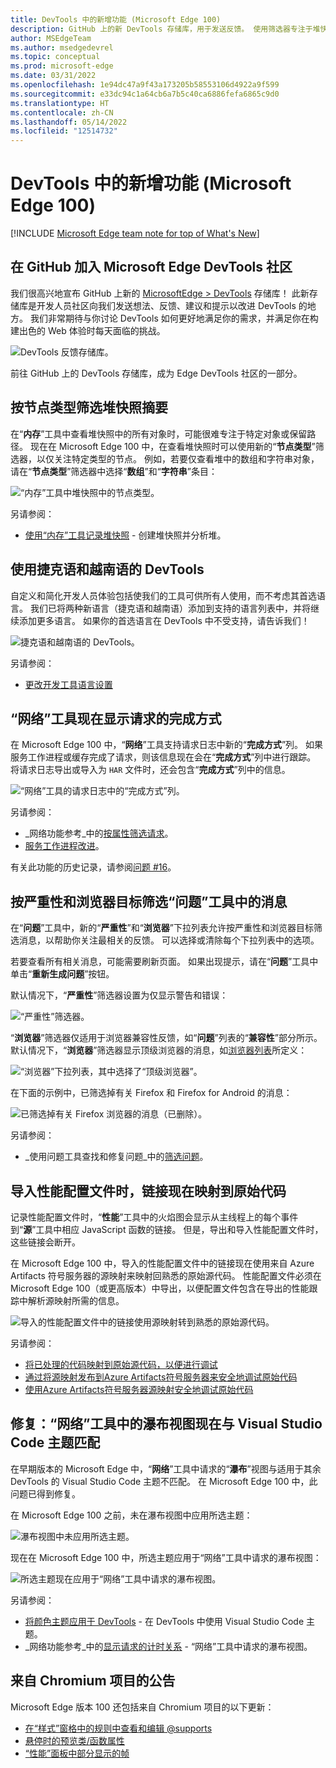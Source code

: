 ```yaml
---
title: DevTools 中的新增功能 (Microsoft Edge 100)
description: GitHub 上的新 DevTools 存储库，用于发送反馈。 使用筛选器专注于堆快照的各个部分。 捷克语和越南语 UI。 “网络”工具显示请求的完成方式。 性能配置文件中的链接映射到原始代码。 “网络”工具的瀑布视图与 Visual Studio Code 主题匹配。
author: MSEdgeTeam
ms.author: msedgedevrel
ms.topic: conceptual
ms.prod: microsoft-edge
ms.date: 03/31/2022
ms.openlocfilehash: 1e94dc47a9f43a173205b58553106d4922a9f599
ms.sourcegitcommit: e33dc94c1a64cb6a7b5c40ca6886fefa6865c9d0
ms.translationtype: HT
ms.contentlocale: zh-CN
ms.lasthandoff: 05/14/2022
ms.locfileid: "12514732"
---
```

# <a name="whats-new-in-devtools-microsoft-edge-100"></a>DevTools 中的新增功能 (Microsoft Edge 100)

[!INCLUDE [Microsoft Edge team note for top of What's New](../../includes/edge-whats-new-note.md)]


<!-- ====================================================================== -->
## <a name="join-the-microsoft-edge-devtools-community-at-github"></a>在 GitHub 加入 Microsoft Edge DevTools 社区

<!-- Title: Head to the new DevTools repo at GitHub to send ideas, feedback, suggestions, and bugs -->
<!-- Subtitle: You can file feedback, ask questions, and have discussions about DevTools at our GitHub repo. -->

我们很高兴地宣布 GitHub 上新的 [MicrosoftEdge > DevTools](https://github.com/MicrosoftEdge/DevTools) 存储库！  此新存储库是开发人员社区向我们发送想法、反馈、建议和提示以改进 DevTools 的地方。  我们非常期待与你讨论 DevTools 如何更好地满足你的需求，并满足你在构建出色的 Web 体验时每天面临的挑战。

![DevTools 反馈存储库。](devtools-100-images/devtools-feedback-repo.png)

前往 GitHub 上的 DevTools 存储库，成为 Edge DevTools 社区的一部分。


<!-- ====================================================================== -->
## <a name="filter-heap-snapshots-summary-by-node-type"></a>按节点类型筛选堆快照摘要

<!-- Title: Use new filters to focus on specific parts of a heap snapshot -->
<!-- Subtitle: You can now filter by node type if, for example, you're only interested in the arrays or strings from the heap. -->

在“**内存**”工具中查看堆快照中的所有对象时，可能很难专注于特定对象或保留路径。  现在在 Microsoft Edge 100 中，在查看堆快照时可以使用新的“**节点类型**”筛选器，以仅关注特定类型的节点。  例如，若要仅查看堆中的数组和字符串对象，请在“**节点类型**”筛选器中选择“**数组**”和“**字符串**”条目：

![“内存”工具中堆快照中的节点类型。](devtools-100-images/node-types-heap-snapshot.png)

另请参阅：
* [使用“内存”工具记录堆快照](../../../memory-problems/heap-snapshots.md) - 创建堆快照并分析堆。


<!-- ====================================================================== -->
## <a name="use-devtools-in-czech-and-vietnamese"></a>使用捷克语和越南语的 DevTools

<!-- Title: DevTools: Now available in Czech and Vietnamese -->
<!-- Subtitle: Try out DevTools in your preferred language!  If we haven't supported it, yet, let us know. -->

自定义和简化开发人员体验包括使我们的工具可供所有人使用，而不考虑其首选语言。  我们已将两种新语言（捷克语和越南语）添加到支持的语言列表中，并将继续添加更多语言。  如果你的首选语言在 DevTools 中不受支持，请告诉我们！

![捷克语和越南语的 DevTools。](devtools-100-images/czech-vietnamese.png)

另请参阅：
* [更改开发工具语言设置](../../../customize/localization.md)


<!-- ====================================================================== -->
## <a name="the-network-tool-now-displays-how-a-request-was-fulfilled"></a>“网络”工具现在显示请求的完成方式

<!-- Title: You no longer have to wonder if a request was fulfilled by your service worker or cache -->
<!-- Subtitle: The "Fulfilled by" column in the Network tool tells you how a request was fulfilled. -->

在 Microsoft Edge 100 中，“**网络**”工具支持请求日志中新的“**完成方式**”列。  如果服务工作进程或缓存完成了请求，则该信息现在会在“**完成方式**”列中进行跟踪。  将请求日志导出或导入为 `HAR` 文件时，还会包含“**完成方式**”列中的信息。

![“网络”工具的请求日志中的“完成方式”列。](devtools-100-images/fulfilled-by-request-log.png)
<!--
If you don't have the **Fulfilled by** column, right-click the table headers in the request log and make sure **Fulfilled by** is checked.
-->

另请参阅：
* _网络功能参考_中的[按属性筛选请求](../../../network/reference.md#display-a-log-of-requests)。
* [服务工作进程改进](../../../service-workers/index.md)。

有关此功能的历史记录，请参阅[问题 #16](https://github.com/MicrosoftEdge/DevTools/issues/16)。


<!-- ====================================================================== -->
## <a name="filter-messages-in-the-issues-tool-by-severity-and-browser-target"></a>按严重性和浏览器目标筛选“问题”工具中的消息

<!-- Title: Filter issues in the Issues tool -->
<!-- Subtitle: New controls in the Issues tool allow you to filter messages by severity and browser target to help you focus on the most relevant feedback. -->

在“**问题**”工具中，新的“**严重性**”和“**浏览器**”下拉列表允许按严重性和浏览器目标筛选消息，以帮助你关注最相关的反馈。  可以选择或清除每个下拉列表中的选项。

若要查看所有相关消息，可能需要刷新页面。  如果出现提示，请在“**问题**”工具中单击“**重新生成问题**”按钮。
<!--
The top-of-panel message after you change checkmarks on the drop down lists:
"One or more settings have changed which require a panel reload to take effect.  [Regenerate issues]"
-->

默认情况下，“**严重性**”筛选器设置为仅显示警告和错误：

![“严重性”筛选器。](devtools-100-images/severity-filter.png)

“**浏览器**”筛选器仅适用于浏览器兼容性反馈，如“**问题**”列表的“**兼容性**”部分所示。  默认情况下，“**浏览器**”筛选器显示顶级浏览器的消息，如[浏览器列表](https://github.com/browserslist/browserslist#queries)所定义：

![“浏览器”下拉列表，其中选择了“顶级浏览器”。](devtools-100-images/browser-filters-not-filtered.png)

在下面的示例中，已筛选掉有关 Firefox 和 Firefox for Android 的消息：

![已筛选掉有关 Firefox 浏览器的消息（已删除）。](devtools-100-images/browser-filters-filtered-out.png)

另请参阅：
* _使用问题工具查找和修复问题_中的[筛选问题](../../../issues/index.md#filter-issues)。


<!-- ====================================================================== -->
## <a name="when-importing-a-performance-profile-links-now-map-to-your-original-code"></a>导入性能配置文件时，链接现在映射到原始代码

<!-- Title: Use sourcemaps from Azure Artifacts symbol server to better debug performance issues -->
<!-- Subtitle: Links from an imported performance profile now map to your original code because of source maps. -->

记录性能配置文件时，“**性能**”工具中的火焰图会显示从主线程上的每个事件到“**源**”工具中相应 JavaScript 函数的链接。  但是，导出和导入性能配置文件时，这些链接会断开。

在 Microsoft Edge 100 中，导入的性能配置文件中的链接现在使用来自 Azure Artifacts 符号服务器的源映射来映射回熟悉的原始源代码。  性能配置文件必须在 Microsoft Edge 100（或更高版本）中导出，以便配置文件包含在导出的性能跟踪中解析源映射所需的信息。

![导入的性能配置文件中的链接使用源映射转到熟悉的原始源代码。](devtools-100-images/links-perf-profile-orig-source-code.png)

另请参阅：
* [将已处理的代码映射到原始源代码，以便进行调试](../../../javascript/source-maps.md)
* [通过将源映射发布到Azure Artifacts符号服务器来安全地调试原始代码](../../../javascript/publish-source-maps-to-azure.md)
* [使用Azure Artifacts符号服务器源映射安全地调试原始代码](../../../javascript/consume-source-maps-from-azure.md)


<!-- ====================================================================== -->
## <a name="fix-the-waterfall-view-in-the-network-tool-now-matches-visual-studio-code-themes"></a>修复：“网络”工具中的瀑布视图现在与 Visual Studio Code 主题匹配

<!-- Title: Themes from Visual Studio Code now apply to the Waterfall view -->
<!-- Subtitle: The Waterfall view of requests in the Network tool now match the VS Code themes. -->

在早期版本的 Microsoft Edge 中，“**网络**”工具中请求的“**瀑布**”视图与适用于其余 DevTools 的 Visual Studio Code 主题不匹配。  在 Microsoft Edge 100 中，此问题已得到修复。

在 Microsoft Edge 100 之前，未在瀑布视图中应用所选主题：

![瀑布视图中未应用所选主题。](devtools-100-images/waterfall-view-requests-network-no-theme.png)

现在在 Microsoft Edge 100 中，所选主题应用于“网络”工具中请求的瀑布视图：

![所选主题现在应用于“网络”工具中请求的瀑布视图。](devtools-100-images/waterfall-view-requests-network.png)

另请参阅：
* [将颜色主题应用于 DevTools](../../../customize/theme.md) - 在 DevTools 中使用 Visual Studio Code 主题。
* _网络功能参考_中的[显示请求的计时关系](../../../network/reference.md#display-the-timing-relationship-of-requests) - “网络”工具中请求的瀑布视图。


<!-- ====================================================================== -->
## <a name="announcements-from-the-chromium-project"></a>来自 Chromium 项目的公告

Microsoft Edge 版本 100 还包括来自 Chromium 项目的以下更新：

* [在“样式”窗格中的规则中查看和编辑 @supports](https://developer.chrome.com/blog/new-in-devtools-100/#supports)
* [悬停时的预览类/函数属性](https://developer.chrome.com/blog/new-in-devtools-100/#properties)
* [“性能”面板中部分显示的帧](https://developer.chrome.com/blog/new-in-devtools-100/#perf)


<!-- ====================================================================== -->
<!-- uncomment if content is copied from developer.chrome.com to this page -->

<!-- > [!NOTE]
> Portions of this page are modifications based on work created and [shared by Google](https://developers.google.com/terms/site-policies) and used according to terms described in the [Creative Commons Attribution 4.0 International License](https://creativecommons.org/licenses/by/4.0).
> The original page for announcements from the Chromium project is [What's New in DevTools (Chrome 100)](https://developer.chrome.com/blog/new-in-devtools-100) and is authored by [Jecelyn Yeen](https://developers.google.com/web/resources/contributors#jecelynyeen) (Developer advocate working on Chrome DevTools at Google). -->


<!-- ====================================================================== -->
<!-- uncomment if content is copied from developer.chrome.com to this page -->

<!-- [![Creative Commons License.](https://i.creativecommons.org/l/by/4.0/88x31.png)](https://creativecommons.org/licenses/by/4.0)
This work is licensed under a [Creative Commons Attribution 4.0 International License](https://creativecommons.org/licenses/by/4.0). -->
